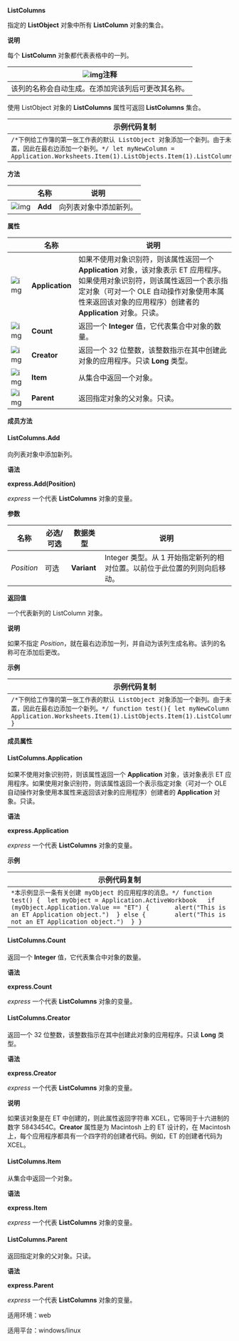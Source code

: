 **ListColumns**



指定的 **ListObject** 对象中所有 **ListColumn** 对象的集合。

**说明**

每个 **ListColumn** 对象都代表表格中的一列。

| ![img]()注释                                       |
| -------------------------------------------------- |
| 该列的名称会自动生成。在添加完该列后可更改其名称。 |

使用 ListObject 对象的 **ListColumns** 属性可返回 **ListColumns** 集合。

| 示例代码复制                                                 |
| ------------------------------------------------------------ |
| `/*下例给工作簿的第一张工作表的默认 ListObject 对象添加一个新列。由于未指定位置，因此在最右边添加一个新列。*/ let myNewColumn = Application.Worksheets.Item(1).ListObjects.Item(1).ListColumns.Add()` |

**方法**

|                                                              | 名称    | 说明                   |
| ------------------------------------------------------------ | ------- | ---------------------- |
| ![img](https://qn.cache.wpscdn.cn/encs/doc/office_v19/gif/methods.gif) | **Add** | 向列表对象中添加新列。 |

**属性**

|                                                              | 名称            | 说明                                                         |
| ------------------------------------------------------------ | --------------- | ------------------------------------------------------------ |
| ![img](https://qn.cache.wpscdn.cn/encs/doc/office_v19/gif/properties.gif) | **Application** | 如果不使用对象识别符，则该属性返回一个 **Application** 对象，该对象表示 ET 应用程序。如果使用对象识别符，则该属性返回一个表示指定对象（可对一个 OLE 自动操作对象使用本属性来返回该对象的应用程序）创建者的 **Application** 对象。只读。 |
| ![img](https://qn.cache.wpscdn.cn/encs/doc/office_v19/gif/properties.gif) | **Count**       | 返回一个 **Integer** 值，它代表集合中对象的数量。            |
| ![img](https://qn.cache.wpscdn.cn/encs/doc/office_v19/gif/properties.gif) | **Creator**     | 返回一个 32 位整数，该整数指示在其中创建此对象的应用程序。只读 **Long** 类型。 |
| ![img](https://qn.cache.wpscdn.cn/encs/doc/office_v19/gif/properties.gif) | **Item**        | 从集合中返回一个对象。                                       |
| ![img](https://qn.cache.wpscdn.cn/encs/doc/office_v19/gif/properties.gif) | **Parent**      | 返回指定对象的父对象。只读。                                 |

**成员方法**

#### **ListColumns.Add**

向列表对象中添加新列。

**语法**

**express.Add(Position)**

*express*   一个代表 **ListColumns** 对象的变量。

**参数**

| **名称**   | **必选/可选** | **数据类型** | **说明**                                                     |
| ---------- | ------------- | ------------ | ------------------------------------------------------------ |
| *Position* | 可选          | **Variant**  | Integer 类型。从 1 开始指定新列的相对位置。以前位于此位置的列则向后移动。 |

**返回值**

一个代表新列的 ListColumn 对象。

**说明**

如果不指定 *Position*，就在最右边添加一列，并自动为该列生成名称。该列的名称可在添加后更改。

**示例**

| 示例代码复制                                                 |
| ------------------------------------------------------------ |
| `/*下例给工作簿的第一张工作表的默认 ListObject 对象添加一个新列。由于未指定位置，因此在最右边添加一个新列。*/ function test(){ let myNewColumn = Application.Worksheets.Item(1).ListObjects.Item(1).ListColumns.Add() }` |

**成员属性**

#### **ListColumns.Application**

如果不使用对象识别符，则该属性返回一个 **Application** 对象，该对象表示 ET 应用程序。如果使用对象识别符，则该属性返回一个表示指定对象（可对一个 OLE 自动操作对象使用本属性来返回该对象的应用程序）创建者的 **Application** 对象。只读。

**语法**

**express.Application**

*express*   一个代表 **ListColumns** 对象的变量。

**示例**

| 示例代码复制                                                 |
| ------------------------------------------------------------ |
| `*本示例显示一条有关创建 myObject 的应用程序的消息。*/ function test() { 	let myObject = Application.ActiveWorkbook 	if (myObject.Application.Value == "ET") { 		alert("This is an ET Application object.") 	} else { 		alert("This is not an ET Application object.") 	} }` |

#### **ListColumns.Count**

返回一个 **Integer** 值，它代表集合中对象的数量。

**语法**

**express.Count**

*express*   一个代表 **ListColumns** 对象的变量。

#### **ListColumns.Creator**

返回一个 32 位整数，该整数指示在其中创建此对象的应用程序。只读 **Long** 类型。

**语法**

**express.Creator**

*express*   一个代表 **ListColumns** 对象的变量。

**说明**

如果该对象是在 ET 中创建的，则此属性返回字符串 XCEL，它等同于十六进制的数字 5843454C。**Creator** 属性是为 Macintosh 上的 ET 设计的，在 Macintosh 上，每个应用程序都具有一个四字符的创建者代码。例如，ET 的创建者代码为 XCEL。

#### **ListColumns.Item**

从集合中返回一个对象。

**语法**

**express.Item**

*express*   一个代表 **ListColumns** 对象的变量。

#### **ListColumns.Parent**

返回指定对象的父对象。只读。

**语法**

**express.Parent**

*express*   一个代表 **ListColumns** 对象的变量。

适用环境：web

适用平台：windows/linux